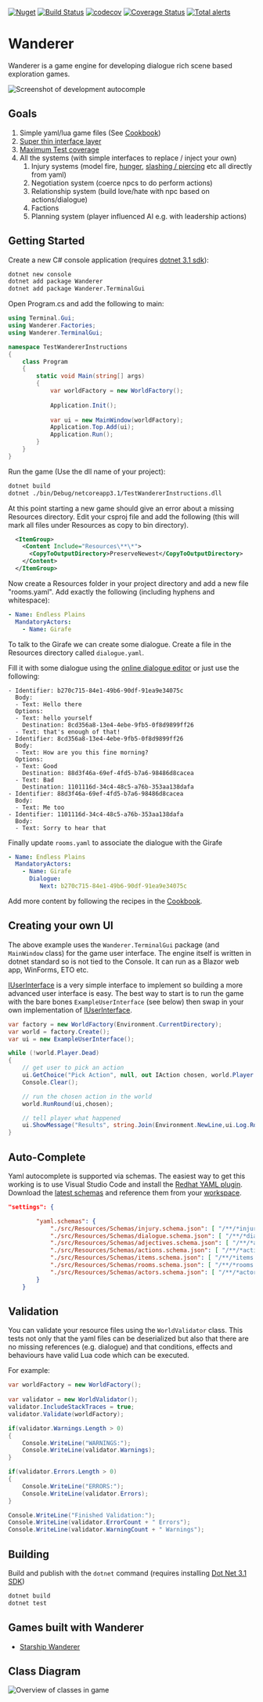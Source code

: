 [![Nuget](https://img.shields.io/nuget/v/Wanderer)](https://www.nuget.org/packages/Wanderer/) [![Build Status](https://travis-ci.com/tznind/Wanderer.svg?branch=master)](https://travis-ci.org/tznind/Wanderer) [![codecov](https://codecov.io/gh/tznind/Wanderer/branch/master/graph/badge.svg)](https://codecov.io/gh/tznind/Wanderer) [![Coverage Status](https://coveralls.io/repos/github/tznind/Wanderer/badge.svg?branch=master)](https://coveralls.io/github/tznind/Wanderer?branch=master) [![Total alerts](https://img.shields.io/lgtm/alerts/g/tznind/Wanderer.svg?logo=lgtm&logoWidth=18)](https://lgtm.com/projects/g/tznind/Wanderer/alerts/)

# Wanderer

Wanderer is a game engine for developing dialogue rich scene based exploration games.

![Screenshot of development autocomple][coding]

## Goals

1. Simple yaml/lua game files (See [Cookbook])
2. [Super thin interface layer](./src/IUserinterface.cs)
3. [Maximum Test coverage](https://codecov.io/gh/tznind/Wanderer)
4. All the systems (with simple interfaces to replace / inject your own)
   1. Injury systems (model fire, [hunger](./src/Resources/InjurySystems/Hunger.injury.yaml), [slashing / piercing](./src/Resources/InjurySystems/TissueInjury.injury.yaml) etc all directly from yaml)
   2. Negotiation system (coerce npcs to do perform actions)
   3. Relationship system (build love/hate with npc based on actions/dialogue)
   4. Factions
   5. Planning system (player influenced AI e.g. with leadership actions)   

## Getting Started

Create a new C# console application (requires [dotnet 3.1 sdk](https://dotnet.microsoft.com/download)):

```bash
dotnet new console
dotnet add package Wanderer
dotnet add package Wanderer.TerminalGui
```

Open Program.cs and add the following to main:

```csharp
using Terminal.Gui;
using Wanderer.Factories;
using Wanderer.TerminalGui;

namespace TestWandererInstructions
{
    class Program
    {
        static void Main(string[] args)
        {
            var worldFactory = new WorldFactory();
            
            Application.Init();
                            
            var ui = new MainWindow(worldFactory);
            Application.Top.Add(ui);
            Application.Run();             
        }
    }
}
```

Run the game (Use the dll name of your project):

```bash
dotnet build
dotnet ./bin/Debug/netcoreapp3.1/TestWandererInstructions.dll
```

At this point starting a new game should give an error about a missing Resources directory.  Edit your csproj file and add the following (this will mark all files under Resources as copy to bin directory).

```xml
  <ItemGroup>
    <Content Include="Resources\**\*">
      <CopyToOutputDirectory>PreserveNewest</CopyToOutputDirectory>
    </Content>
  </ItemGroup>
```

Now create a Resources folder in your project directory and add a new file "rooms.yaml".  Add exactly the following (including hyphens and whitespace):

```yaml
- Name: Endless Plains
  MandatoryActors:
    - Name: Girafe
```

To talk to the Girafe we can create some dialogue.  Create a file in the Resources directory called `dialogue.yaml`.

Fill it with some dialogue using the [online dialogue editor](https://tznind.github.io/WandererTools/) or just use the following:

```
- Identifier: b270c715-84e1-49b6-90df-91ea9e34075c
  Body:
  - Text: Hello there
  Options:
  - Text: hello yourself
    Destination: 8cd356a8-13e4-4ebe-9fb5-0f8d9899ff26
  - Text: that's enough of that!
- Identifier: 8cd356a8-13e4-4ebe-9fb5-0f8d9899ff26
  Body:
  - Text: How are you this fine morning?
  Options:
  - Text: Good
    Destination: 88d3f46a-69ef-4fd5-b7a6-98486d8cacea
  - Text: Bad
    Destination: 1101116d-34c4-48c5-a76b-353aa138dafa
- Identifier: 88d3f46a-69ef-4fd5-b7a6-98486d8cacea
  Body:
  - Text: Me too
- Identifier: 1101116d-34c4-48c5-a76b-353aa138dafa
  Body:
  - Text: Sorry to hear that
```

Finally update `rooms.yaml` to associate the dialogue with the Girafe

```yaml
- Name: Endless Plains
  MandatoryActors:
    - Name: Girafe
      Dialogue:
         Next: b270c715-84e1-49b6-90df-91ea9e34075c
```


Add more content by following the recipes in the [Cookbook].

## Creating your own UI

The above example uses the `Wanderer.TerminalGui` package (and `MainWindow` class) for the game user interface.  The engine itself is written in dotnet standard so is not tied to the Console.  It can run as a Blazor web app, WinForms, ETO etc.

[IUserInterface] is a very simple interface to implement so building a more advanced user interface is easy.  The best way to start is to run the game with the bare bones `ExampleUserInterface` (see below) then swap in your own implementation of [IUserInterface].

```csharp
var factory = new WorldFactory(Environment.CurrentDirectory);
var world = factory.Create();
var ui = new ExampleUserInterface();

while (!world.Player.Dead)
{
    // get user to pick an action
    ui.GetChoice("Pick Action", null, out IAction chosen, world.Player.GetFinalActions().ToArray());
    Console.Clear();

    // run the chosen action in the world
    world.RunRound(ui,chosen);   

    // tell player what happened
    ui.ShowMessage("Results", string.Join(Environment.NewLine,ui.Log.RoundResults));
}
```

## Auto-Complete

Yaml autocomplete is supported via schemas.  The easiest way to get this working is to use Visual Studio Code and install the [Redhat YAML plugin](https://marketplace.visualstudio.com/items?itemName=redhat.vscode-yaml).  Download the [latest schemas](./src/Resources/Schemas) and reference them from your [workspace](./Wanderer.code-workspace).

```json
"settings": {

		"yaml.schemas": {
			"./src/Resources/Schemas/injury.schema.json": [ "/**/*injury.yaml" ],
			"./src/Resources/Schemas/dialogue.schema.json": [ "/**/*dialogue.yaml" ],
			"./src/Resources/Schemas/adjectives.schema.json": [ "/**/*adjectives.yaml" ],
			"./src/Resources/Schemas/actions.schema.json": [ "/**/*actions.yaml" ],
			"./src/Resources/Schemas/items.schema.json": [ "/**/*items.yaml" ],
			"./src/Resources/Schemas/rooms.schema.json": [ "/**/*rooms.yaml" ],
			"./src/Resources/Schemas/actors.schema.json": [ "/**/*actors.yaml" ]
		}
    }
```

## Validation

You can validate your resource files using the `WorldValidator` class.  This tests not only that the yaml files can be deserialized but also that there are no missing references (e.g. dialogue) and that conditions, effects and behaviours have valid Lua code which can be executed.

For example:

```csharp
var worldFactory = new WorldFactory();
                            
var validator = new WorldValidator();
validator.IncludeStackTraces = true;
validator.Validate(worldFactory);

if(validator.Warnings.Length > 0)
{
    Console.WriteLine("WARNINGS:");
    Console.WriteLine(validator.Warnings);
}

if(validator.Errors.Length > 0)
{
    Console.WriteLine("ERRORS:");
    Console.WriteLine(validator.Errors);
}

Console.WriteLine("Finished Validation:");
Console.WriteLine(validator.ErrorCount + " Errors");
Console.WriteLine(validator.WarningCount + " Warnings");
```

## Building

Build and publish with the `dotnet` command (requires installing [Dot Net 3.1 SDK](https://dotnet.microsoft.com/download/dotnet-core/3.1))

```bash
dotnet build
dotnet test
```

## Games built with Wanderer

- [Starship Wanderer](https://github.com/tznind/StarshipWanderer/)

## Class Diagram

![Overview of classes in game][classDiagram]

[classDiagram]: ./src/Overview.cd.png
[screenshot1]: ./src/Screen1.png
[screenshot2]: ./src/Screen2.png
[screenshot3]: ./src/Screen3.png
[gameplay]: ./src/gameplay.gif
[coding]: ./WandererCoding.gif
[Cookbook]: ./Cookbook.md
[Splash]: ./src/splash.png
[IUserInterface]: ./src/IUserInterface.cs
